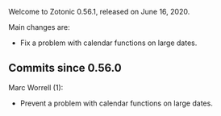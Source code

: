 Welcome to Zotonic 0.56.1, released on June 16, 2020.

Main changes are:

*   Fix a problem with calendar functions on large dates.



Commits since 0.56.0
--------------------

Marc Worrell (1):

*   Prevent a problem with calendar functions on large dates.